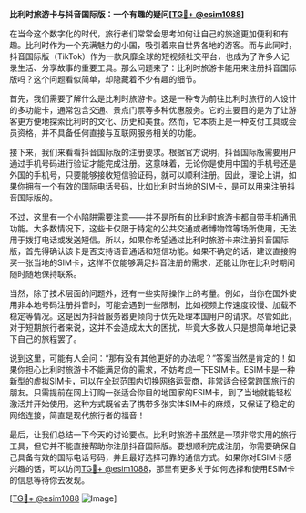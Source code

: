 **比利时旅游卡与抖音国际版：一个有趣的疑问[[TG💪+ @esim1088](https://t.me/s/esim1088)]**

在当今这个数字化的时代，旅行者们常常会思考如何让自己的旅途更加便利和有趣。比利时作为一个充满魅力的小国，吸引着来自世界各地的游客。而与此同时，抖音国际版（TikTok）作为一款风靡全球的短视频社交平台，也成为了许多人记录生活、分享故事的重要工具。那么问题来了：比利时旅游卡能用来注册抖音国际版吗？这个问题看似简单，却隐藏着不少有趣的细节。

首先，我们需要了解什么是比利时旅游卡。这是一种专为前往比利时旅行的人设计的多功能卡，通常包含交通、景点门票等多种优惠服务。它的主要目的是为了让游客更方便地探索比利时的文化、历史和美食。然而，它本质上是一种支付工具或会员资格，并不具备任何直接与互联网服务相关的功能。

接下来，我们来看看抖音国际版的注册要求。根据官方说明，抖音国际版需要用户通过手机号码进行验证才能完成注册。这意味着，无论你是使用中国的手机号还是外国的手机号，只要能够接收短信验证码，就可以顺利注册。因此，理论上讲，如果你拥有一个有效的国际电话号码，比如比利时当地的SIM卡，是可以用来注册抖音国际版的。

不过，这里有一个小陷阱需要注意——并不是所有的比利时旅游卡都自带手机通讯功能。大多数情况下，这些卡仅限于特定的公共交通或者博物馆等场所使用，无法用于拨打电话或发送短信。所以，如果你希望通过比利时旅游卡来注册抖音国际版，首先得确认该卡是否支持语音通话和短信功能。如果不确定的话，建议直接购买一张当地的SIM卡，这样不仅能够满足抖音注册的需求，还能让你在比利时期间随时随地保持联系。

当然，除了技术层面的问题外，还有一些实际操作上的考量。例如，当你在国外使用非本地号码注册抖音时，可能会遇到一些限制，比如视频上传速度较慢、加载不稳定等情况。这是因为抖音服务器更倾向于优先处理本国用户的请求。尽管如此，对于短期旅行者来说，这并不会造成太大的困扰，毕竟大多数人只是想简单地记录下自己的旅程罢了。

说到这里，可能有人会问：“那有没有其他更好的办法呢？”答案当然是肯定的！如果你担心比利时旅游卡不能满足你的需求，不妨考虑一下ESIM卡。ESIM卡是一种新型的虚拟SIM卡，可以在全球范围内切换网络运营商，非常适合经常跨国旅行的朋友。只需提前在网上订购一张适合你目的地国家的ESIM卡，到了当地就能轻松激活并开始使用。这种方式既省去了携带多张实体SIM卡的麻烦，又保证了稳定的网络连接，简直是现代旅行者的福音！

最后，让我们总结一下今天的讨论要点。比利时旅游卡虽然是一项非常实用的旅行工具，但它并不能直接帮助你注册抖音国际版。要想顺利完成注册，你需要确保自己具备有效的国际电话号码，并且最好选择可靠的通信方式。如果你对ESIM卡感兴趣的话，可以访问[TG💪+ @esim1088](https://t.me/s/esim1088)，那里有更多关于如何选择和使用ESIM卡的信息等待你去发现。

[[TG💪+ @esim1088](https://t.me/s/esim1088) ![Image](https://i.postimg.cc/4NQfJmqS/Snipaste-2025-05-13-00-14-12.png)]